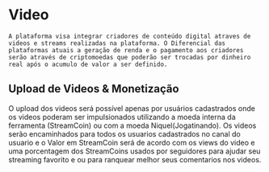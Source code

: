 # Video

	A plataforma visa integrar criadores de conteúdo digital atraves de videos e streams realizadas na plataforma. O Diferencial das plataformas atuais a geração de renda e o pagamento aos criadores serão através de criptomoedas que poderão ser trocadas por dinheiro real após o acumulo de valor a ser definido. 

## Upload de Videos & Monetização
O upload dos videos será possível apenas por usuários cadastrados onde os videos poderam ser impulsionados utilizando a moeda interna da ferramenta (StreamCoin) ou com a moeda Niquel(Jogatinando). Os videos serão encaminhados para todos os usuarios cadastrados no canal do usuario e o Valor em StreamCoin será de acordo com os views do video e uma porcentagem dos StreamCoins usados por seguidores para ajudar seu streaming favorito e ou para ranquear melhor seus comentarios nos videos.
